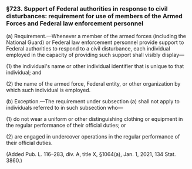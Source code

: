 ### §723. Support of Federal authorities in response to civil disturbances: requirement for use of members of the Armed Forces and Federal law enforcement personnel ###

(a) Requirement.—Whenever a member of the armed forces (including the National Guard) or Federal law enforcement personnel provide support to Federal authorities to respond to a civil disturbance, each individual employed in the capacity of providing such support shall visibly display—

(1) the individual's name or other individual identifier that is unique to that individual; and

(2) the name of the armed force, Federal entity, or other organization by which such individual is employed.

(b) Exception.—The requirement under subsection (a) shall not apply to individuals referred to in such subsection who—

(1) do not wear a uniform or other distinguishing clothing or equipment in the regular performance of their official duties; or

(2) are engaged in undercover operations in the regular performance of their official duties.

(Added Pub. L. 116–283, div. A, title X, §1064(a), Jan. 1, 2021, 134 Stat. 3860.)